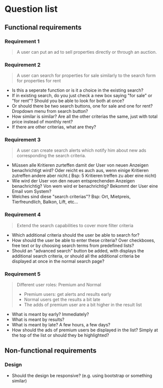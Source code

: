 # Question list

## Functional requirements

### Requirement 1

> A user can put an ad to sell properties directly or through an auction.

### Requirement 2

> A user can search for properties for sale similarly to the search form for properties for rent

- Is this a seperate function or is it a choice in the existing search? 
- If in existing search, do you just check a new box saying "for sale" or "for rent"? Should you be able to look for both at once?
- Or should there be two search buttons, one for sale and one for rent? Dropdown menu from search button?
- How similar is similar? Are all the other criterias the same, just with total price instead of monthly rent?
- If there are other criterias, what are they?

### Requirement 3

> A user can create search alerts which notify him about new ads corresponding the search criteria.

 - Müssen alle Kritieren zurteffen damit der User von neuen Anzeigen benachrichtigt wird? Oder reicht es auch aus, wenn einige Kritieren zutreffen andere aber nicht.( Bsp: 5 Kritieren treffen zu aber eine nicht)
 - Wie wird der User von den neuen entsprechenden Anzeigen benachrichtig? 
Von wem wird er benachrichtig? 
Bekommt der User eine Email vom System?
- Welches sind diese "search criterias"? Bsp: Ort, Mietpreis, Tierfreundlich, Balkon, Lift, etc...

### Requirement 4

> Extend the search capabilities to cover more filter criteria

- Which additional criteria should the user be able to search for?
- How should the user be able to enter these criteria? Over checkboxes, free text or by choosing search terms from predefined lists?
- Should an "advanced search" button be added, with displays the additional search criteria, or should all the additional criteria be displayed at once in the normal search page?

### Requirement 5

> Different user roles: Premium and Normal
> 
> - Premium users: get alerts and results early
> - Normal users get the results a bit late
> - The adds of premium user are a bit higher in the result list

- What is meant by early? Immediately?
- What is meant by results?
- What is meant by late? A few hours, a few days?
- How should the ads of premium users be displayed in the list? Simply at the top of the list or should they be highlighted?

## Non-functional requirements

### Design

- Should the design be responsive? (e.g. using bootstrap or something similar)